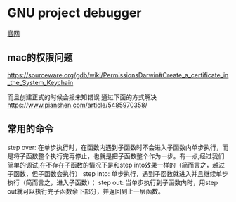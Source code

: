 # GNU project debugger

[官网](https://www.sourceware.org/gdb/ '')

## mac的权限问题

https://sourceware.org/gdb/wiki/PermissionsDarwin#Create_a_certificate_in_the_System_Keychain

而且创建正式的时候会报未知错误
通过下面的方式解决
https://www.pianshen.com/article/5485970358/


## 常用的命令
step over: 在单步执行时，在函数内遇到子函数时不会进入子函数内单步执行，而是将子函数整个执行完再停止，也就是把子函数整个作为一步。有一点,经过我们简单的调试,在不存在子函数的情况下是和step into效果一样的（简而言之，越过子函数，但子函数会执行）
step into: 单步执行，遇到子函数就进入并且继续单步执行（简而言之，进入子函数）；
step out: 当单步执行到子函数内时，用step out就可以执行完子函数余下部分，并返回到上一层函数。